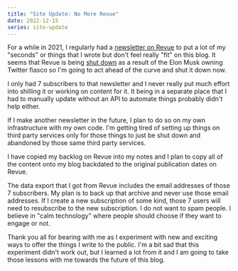 ```yaml
---
title: "Site Update: No More Revue"
date: 2022-12-15
series: site-update
---
```


For a while in 2021, I regularly had a [newsletter on
Revue](https://www.getrevue.co/profile/theprincessxena) to put a lot of my
"seconds" or things that I wrote but don't feel really "fit" on this blog. It
seems that Revue is being [shut down](https://www.getrevue.co/app/offboard) as a
result of the Elon Musk owning Twitter fiasco so I'm going to act ahead of the
curve and shut it down now.

I only had 7 subscribers to that newsletter and I never really put much effort
into shilling it or working on content for it. It being in a separate place that
I had to manually update without an API to automate things probably didn't help
either.

If I make another newsletter in the future, I plan to do so on my own
infrastructure with my own code. I'm getting tired of setting up things on third
party services only for those things to just be shut down and abandoned by those
same third party services.

I have copied my backlog on Revue into my notes and I plan to copy all of the
content onto my blog backdated to the original publication dates on Revue.

The data export that I got from Revue includes the email addresses of those 7
subscribers. My plan is to back up that archive and never use those email
addresses. If I create a new subscription of some kind, those 7 users will need
to resubscribe to the new subscription. I do not want to spam people. I believe
in "calm technology" where people should choose if they want to engage or not.

Thank you all for bearing with me as I experiment with new and exciting ways to
offer the things I write to the public. I'm a bit sad that this experiment
didn't work out, but I learned a lot from it and I am going to take those
lessons with me towards the future of this blog.
